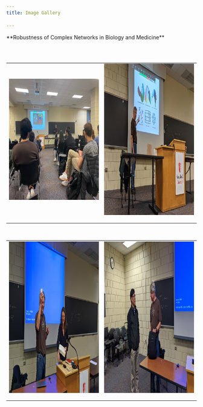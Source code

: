 ```yaml
---
title: Image Gallery

---
```

<link href="style.css" rel="stylesheet">
<table { border-spacing: 30px;}>
**Robustness of Complex Networks in Biology and Medicine**



<table><tr>
<td> <img align="center" src="/assets/event11.jpg" width="400" height="320" /> &nbsp;</td>

&nbsp;

<td>  <img align="center" src="/assets/event12.jpg" width="400" height="400" /> &nbsp;</td>
</tr></table>

<table><tr>
<td>  <img align="center" src="/assets/event14.jpg" width="400" height="400" /> &nbsp; </td>

&nbsp;

<td> <img align="center" src="/assets/event15.jpg" width="400" height="400" /> &nbsp; </td>
</tr></table>



